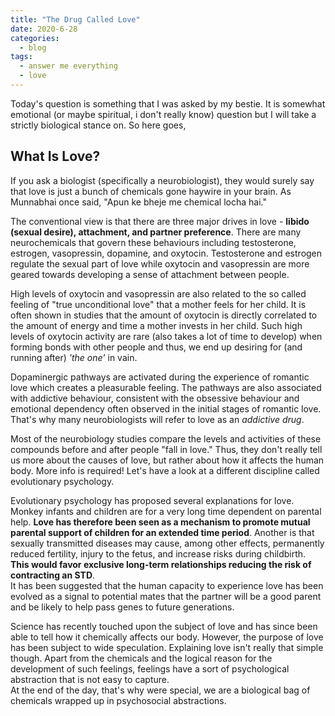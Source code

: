 ```yaml
---
title: "The Drug Called Love"
date: 2020-6-28
categories:
  - blog
tags:
  - answer me everything
  - love
---
```


Today's question is something that I was asked by my bestie. It is somewhat emotional (or maybe spiritual, i don't really know) question but I will take a strictly biological stance on. So here goes,

## What Is Love?

If you ask a biologist (specifically a neurobiologist), they would surely say that love is just a bunch of chemicals gone haywire in your brain. As Munnabhai once said, "Apun ke bheje me chemical locha hai."

The conventional view is that there are three major drives in love - **libido (sexual desire), attachment, and partner preference**. There are many neurochemicals that govern these behaviours including testosterone, estrogen, vasopressin, dopamine, and oxytocin. Testosterone and estrogen regulate the sexual part of love while oxytocin and vasopressin are more geared towards developing a sense of attachment between people.

High levels of oxytocin and vasopressin are also related to the so called feeling of "true unconditional love" that a mother feels for her child. It is often shown in studies that the amount of oxytocin is directly correlated to the amount of energy and time a mother invests in her child. Such high levels of oxytocin activity are rare (also takes a lot of time to develop) when forming bonds with other people and thus, we end up desiring for (and running after) *'the one'* in vain.

Dopaminergic pathways are activated during the experience of romantic love which creates a pleasurable feeling. The pathways are also associated with addictive behaviour, consistent with the obsessive behaviour and emotional dependency often observed in the initial stages of romantic love. That's why many neurobiologists will refer to love as an *addictive drug*.

Most of the neurobiology studies compare the levels and activities of these compounds before and after people "fall in love." Thus, they don't really tell us more about the causes of love, but rather about how it affects the human body. More info is required! Let's have a look at a different discipline called evolutionary psychology.

Evolutionary psychology has proposed several explanations for love. Monkey infants and children are for a very long time dependent on parental help. **Love has therefore been seen as a mechanism to promote mutual parental support of children for an extended time period**. Another is that sexually transmitted diseases may cause, among other effects, permanently reduced fertility, injury to the fetus, and increase risks during childbirth. **This would favor exclusive long-term relationships reducing the risk of contracting an STD**.  
It has been suggested that the human capacity to experience love has been evolved as a signal to potential mates that the partner will be a good parent and be likely to help pass genes to future generations.

Science has recently touched upon the subject of love and has since been able to tell how it chemically affects our body. However, the purpose of love has been subject to wide speculation. Explaining love isn't really that simple though. Apart from the chemicals and the logical reason for the development of such feelings, feelings have a sort of psychological abstraction that is not easy to capture.  
At the end of the day, that's why were special, we are a biological bag of chemicals wrapped up in psychosocial abstractions.
